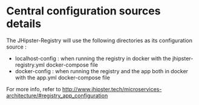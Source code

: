 # Central configuration sources details

The JHipster-Registry will use the following directories as its configuration source :
- localhost-config : when running the registry in docker with the jhipster-registry.yml docker-compose file
- docker-config : when running the registry and the app both in docker with the app.yml docker-compose file

For more info, refer to http://www.jhipster.tech/microservices-architecture/#registry_app_configuration
